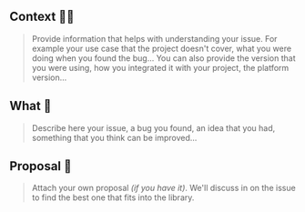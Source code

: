 ## Context 🕵️‍♀️

> Provide information that helps with understanding your issue. For example your use case that the project doesn't cover, what you were doing when you found the bug... You can also provide the version that you were using, how you integrated it with your project, the platform version...

## What 🌱

> Describe here your issue, a bug you found, an idea that you had, something that you think can be improved...

## Proposal 🎉

> Attach your own proposal _(if you have it)_. We'll discuss in on the issue to find the best one that fits into the library.

<!-- Love tuist? Please consider supporting our collective:
👉  https://opencollective.com/tuistapp/donate -->
